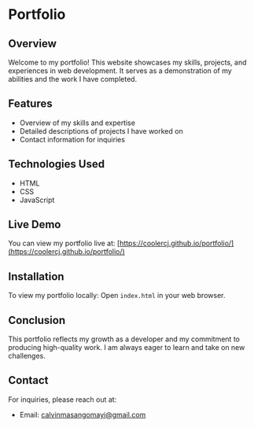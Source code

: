 # Portfolio

## Overview

Welcome to my portfolio! This website showcases my skills, projects, and experiences in web development. It serves as a demonstration of my abilities and the work I have completed.

## Features

- Overview of my skills and expertise
- Detailed descriptions of projects I have worked on
- Contact information for inquiries

## Technologies Used

- HTML
- CSS
- JavaScript

## Live Demo

You can view my portfolio live at:
[https://coolercj.github.io/portfolio/](https://coolercj.github.io/portfolio/)

## Installation

To view my portfolio locally:
Open `index.html` in your web browser.

## Conclusion

This portfolio reflects my growth as a developer and my commitment to producing high-quality work. I am always eager to learn and take on new challenges.

## Contact

For inquiries, please reach out at:

- Email: [calvinmasangomayi@gmail.com](mailto:calvinmasangomayi@gmail.com)
